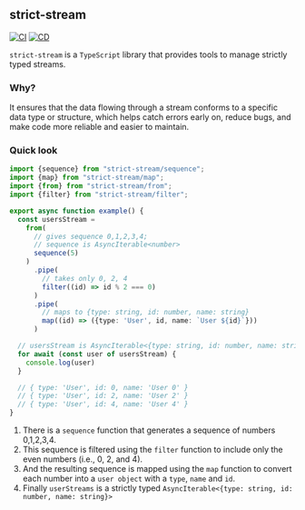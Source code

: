 ## strict-stream
[![CI](https://github.com/slavahatnuke/strict-stream/actions/workflows/ci.yml/badge.svg)](https://github.com/slavahatnuke/strict-stream/actions/workflows/ci.yml?branch=master) [![CD](https://github.com/slavahatnuke/strict-stream/actions/workflows/cd.yml/badge.svg)](https://github.com/slavahatnuke/strict-stream/actions/workflows/cd.yml?branch=master)

`strict-stream` is a `TypeScript` library that provides tools to manage strictly typed streams. 

### Why?
It ensures that the data flowing through a stream conforms to a specific data type or structure, which helps catch errors early on, reduce bugs, and make code more reliable and easier to maintain.

### Quick look

```typescript
import {sequence} from "strict-stream/sequence";
import {map} from "strict-stream/map";
import {from} from "strict-stream/from";
import {filter} from "strict-stream/filter";

export async function example() {
  const usersStream =
    from(
      // gives sequence 0,1,2,3,4; 
      // sequence is AsyncIterable<number>
      sequence(5)
    )
      .pipe(
        // takes only 0, 2, 4
        filter((id) => id % 2 === 0)
      )
      .pipe(
        // maps to {type: string, id: number, name: string}
        map((id) => ({type: 'User', id, name: `User ${id}`}))
      )

  // usersStream is AsyncIterable<{type: string, id: number, name: string}>
  for await (const user of usersStream) {
    console.log(user)
  }

  // { type: 'User', id: 0, name: 'User 0' }
  // { type: 'User', id: 2, name: 'User 2' }
  // { type: 'User', id: 4, name: 'User 4' }
}
```

1. There is a `sequence` function that generates a sequence of numbers 0,1,2,3,4. 
2. This sequence is filtered using the `filter` function to include only the even numbers (i.e., 0, 2, and 4). 
3. And the resulting sequence is mapped using the `map` function to convert each number into a `user object` with a `type`, `name` and `id`. 
4. Finally `userStreams` is a strictly typed `AsyncIterable<{type: string, id: number, name: string}>`

